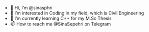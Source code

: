 - 👋 Hi, I’m @sinasphri
- 👀 I’m interested in Coding in my field, which is Civil Engineering
- 🌱 I’m currently learning C++ for my M.Sc Thesis
- 📫 How to reach me @SinaSepehri on Telegram

<!---
sinasphri/sinasphri is a ✨ special ✨ repository because its `README.md` (this file) appears on your GitHub profile.
You can click the Preview link to take a look at your changes.
--->
